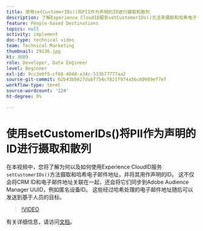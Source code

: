 ```yaml
---
title: 使用setCustomerIDs()将PII作为声明的ID进行摄取和散列
description: 了解Experience CloudID服务setCustomerIDs()方法来摄取和哈希电子邮件地址。 了解如何将其用作声明的ID。
feature: People-based Destinations
topics: null
activity: implement
doc-type: technical video
team: Technical Marketing
thumbnail: 29136.jpg
kt: 3689
role: Developer, Data Engineer
level: Beginner
exl-id: 9cc3e0f6-cf68-4048-a34c-513b77777aa2
source-git-commit: 62b43b5627dabf754cf821f974a56c60989ef7ef
workflow-type: tm+mt
source-wordcount: '124'
ht-degree: 0%

---
```


# 使用setCustomerIDs()将PII作为声明的ID进行摄取和散列

在本视频中，您将了解为何以及如何使用Experience CloudID服务`setCustomerIDs()`方法摄取和哈希电子邮件地址，并将其用作声明的ID。 这不仅会将CRM ID和电子邮件地址关联在一起，还会将它们同步到Adobe Audience Manager UUID，例如匿名设备ID。 这些经过哈希处理的电子邮件地址随后可以发送到基于人员的目标。

>[!VIDEO](https://video.tv.adobe.com/v/30100/?quality=12&captions=chi_hans)

有关详细信息，请访问[文档](https://experienceleague.adobe.com/docs/id-service/using/reference/hashing-support.html?lang=zh-Hans)。
